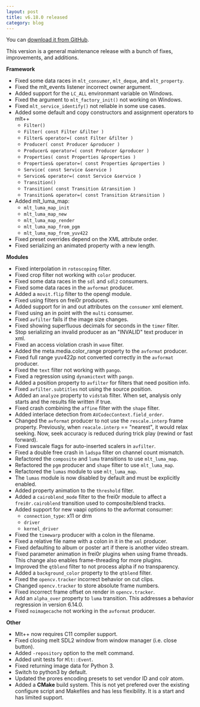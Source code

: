 ```yaml
---
layout: post
title: v6.18.0 released
category: blog
---
```

You can [download it from GitHub](https://github.com/mltframework/mlt/releases/tag/v6.18.0).

This version is a general maintenance release with a bunch of fixes,
improvements, and additions.

**Framework**

  * Fixed some data races in `mlt_consumer`, `mlt_deque`, and `mlt_property`.
  * Fixed the mlt_events listener incorrect owner argument.
  * Added support for the `LC_ALL` environmant variable on Windows.
  * Fixed the argument to `mlt_factory_init()` not working on Windows.
  * Fixed `mlt_service_identify()` not reliable in some use cases.
  * Added some default and copy constructors and assignment operators to mlt++
    - `Filter()`
    - `Filter( const Filter &filter )`
    - `Filter& operator=( const Filter &filter )`
    - `Producer( const Producer &producer )`
    - `Producer& operator=( const Producer &producer )`
    - `Properties( const Properties &properties )`
    - `Properties& operator=( const Properties &properties )`
    - `Service( const Service &service )`
    - `Service& operator=( const Service &service )`
    - `Transition()`
    - `Transition( const Transition &transition )`
    - `Transition& operator=( const Transition &transition )`
  * Added mlt_luma_map:
    - `mlt_luma_map_init`
    - `mlt_luma_map_new`
    - `mlt_luma_map_render`
    - `mlt_luma_map_from_pgm`
    - `mlt_luma_map_from_yuv422`
  * Fixed preset overrides depend on the XML attribute order.
  * Fixed serializing an animated property with a new length.

**Modules**

  * Fixed interpolation in `rotoscoping` filter.
  * Fixed crop filter not working with `color` producer.
  * Fixed some data races in the `sdl` and `sdl2` consumers.
  * Fixed some data races in the `avformat` producer.
  * Added a `movit.flip` filter to the opengl module.
  * Fixed using filters on frei0r producers.
  * Added support for in and out attributes on the `consumer` xml element.
  * Fixed using an in point with the `multi` consumer.
  * Fixed `avfilter` fails if the image size changes.
  * Fixed showing superfluous decimals for seconds in the `timer` filter.
  * Stop serializing an invalid producer as an "INVALID" text producer in xml.
  * Fixed an access violation crash in `wave` filter.
  * Added the meta.media.color_range property to the `avformat` producer.
  * Fixed full range yuv422p not converted correctly in the `avformat` producer.
  * Fixed the `text` filter not working with `pango`.
  * Fixed a regression using `dynamictext` with `pango`.
  * Added a position property to `avfilter` for filters that need position info.
  * Fixed `avfilter.subtitles` not using the source position.
  * Added an `analyze` property to `vidstab` filter. When set, analysis only starts
    and the results file written if true.
  * Fixed crash combining the `affine` filter with the `shape` filter.
  * Added interlace detection from `AVCodecContext.field_order`.
  * Changed the `avformat` producer to not use the `rescale.interp` frame property.
    Previously, when `reacale.interp` == "nearest", it would relax seeking. Now, seek
    accuracy is reduced during trick play (rewind or fast forward).
  * Fixed swscale flags for auto-inserted scalers in `avfilter`.
  * Fixed a double free crash in `ladspa` filter on channel count mismatch.
  * Refactored the `composite` and `luma` transitions to use `mlt_luma_map`.
  * Refactored the `pgm` producer and `shape` filter to use `mlt_luma_map`.
  * Refactored the `lumas` module to use `mlt_luma_map`.
  * The `lumas` module is now disabled by default and must be explicitly enabled.
  * Added property animation to the `threshold` filter.
  * Added a `cairoblend_mode` filter to the frei0r module to affect a
    `frei0r.cairoblend` transition used to composite/blend tracks.
  * Added support for new vaapi options to the avformat consumer:
    - `connection_type`: x11 or drm
    - `driver`
    - `kernel_driver`
  * Fixed the `timewarp` producer with a colon in the filename.
  * Fixed a relative file name with a colon in it in the `xml` producer.
  * Fixed defaulting to album or poster art if there is another video stream.
  * Fixed parameter animation in frei0r plugins when using frame threads.
    This change also enables frame-threading for more plugins.
  * Improved the `qtblend` filter to not process alpha if no transparency.
  * Added a `background_color` property to the `qtblend` filter.
  * Fixed the `opencv.tracker` incorrect behavior on cut clips.
  * Changed `opencv.tracker` to store absolute frame numbers.
  * Fixed incorrect frame offset on render in `opencv.tracker`.
  * Add an `alpha_over` property to `luma` transition. This addresses a behavior
    regression in version 6.14.0.
  * Fixed `noimagecache` not working in the `avformat` producer.

**Other**

  * Mlt++ now requires C11 compiler support.
  * Fixed closing melt SDL2 window from window manager (i.e. close button).
  * Added `-repository` option to the melt command.
  * Added unit tests for `Mlt::Event`.
  * Fixed returning image data for Python 3.
  * Switch to python3 by default.
  * Updated the prores encoding presets to set vendor ID and colr atom.
  * Added a **CMake** build system. This is not yet prefered over the existing
    configure script and Makefiles and has less flexibility. It is a start and
    has limited support.
